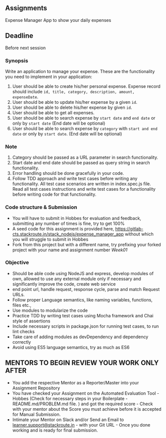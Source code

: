 ## Assignments
Expense Manager App to show your daily expenses

## Deadline
Before next session

### Synopsis
Write an application to manage your expense. These are the functionality you need to implement in your application:
1. User should be able to create his/her personal expense. Expense record should include `id, title, category, description, amount, expenseDate`.
2. User should be able to update his/her expense by a given `id`.
3. User should be able to delete his/her expense by given `id`.
4. User should be able to get all expenses.
5. User should be able to search expense by `start date` and `end date` or only by `start date` (End date will be optional)
6. User should be able to search expense by `category` with `start and end date` or only by `start date`. (End date will be optional)

### Note
1. Category should be passed as a URL parameter in search functionality.
2. Start date and end date should be passed as query string in search functionality.
3. Error handling should be done gracefully in your code.
4. Follow TDD approach and write test cases before writing any functionality. All test case scenarios are written in index.spec.js file. Read all test cases instructions and write test cases for a functionality before writing code for that functionality.


### Code structure & Submission

- You will have to submit in Hobbes for evaluation and feedback, submitting any number of times is fine, try to get 100%
- A seed code for this assignment is provided here, https://gitlab-cts.stackroute.in/stack_nodejs/expense_manager_app without which you will struggle to submit in Hobbes
- Fork from this project but with a different name, try prefixing your forked project with your name and assignment number <YourName>_Week01_<whatever the rest you want to name it>

### Objective

- Should be able code using NodeJS and express, develop modules of own, allowed to use any external module only if necessary and significantly improve the code, create web service
- end point url, handle request, response cycle, parse and match Request URLs.
- Follow proper Language semantics, like naming variables, functions, files etc.,
- Use modules to modularize the code
- Practice TDD by writing test cases using Mocha framework and Chai style of assertions
- Include necessary scripts in package.json for running test cases, to run lint checks
- Take care of adding modules as devDependency and dependency correctly
- Avoid using ES5 language semantics, try as much as ES6

## MENTORS TO BEGIN REVIEW YOUR WORK ONLY AFTER 

- You add the respective Mentor as a Reporter/Master into your Assignment Repository
- You have checked your Assignment on the Automated Evaluation Tool - Hobbes (Check for necessary steps in your Boilerplate - README.md/PROBLEM.md file. ) and got the required score - Check with your mentor about the Score you must achieve before it is accepted for Manual Submission. 
- Intimate your Mentor on Slack and/or Send an Email to learner.support@stackroute.in - with your Git URL - Once you done working and is ready for final submission.
